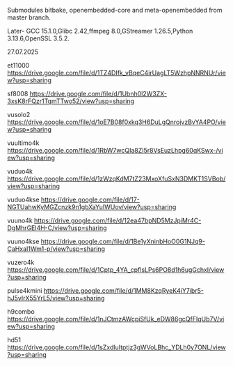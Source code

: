 Submodules bitbake, openembedded-core and meta-openembedded from master branch.

Later- GCC 15.1.0,Glibc 2.42,ffmpeg 8.0,GStreamer 1.26.5,Python 3.13.6,OpenSSL 3.5.2.

27.07.2025

et11000
https://drive.google.com/file/d/1TZ4DIfk_vBqeC4irUagLT5WzhpNNRNUr/view?usp=sharing

sf8008
https://drive.google.com/file/d/1Ubnh0l2W3ZX-3xsK8rFQzr1TqmTTwo52/view?usp=sharing

vusolo2
https://drive.google.com/file/d/1oE7B08f0xkq3H6DuLgQnrojvzBvYA4PO/view?usp=sharing

vuultimo4k
https://drive.google.com/file/d/1RbW7wcQIa8ZI5r8VsEuzLhpg60qKSwx-/view?usp=sharing

vuduo4k
https://drive.google.com/file/d/1zWzqKdM7tZ23MxoXfuSxN3DMKT1SVBob/view?usp=sharing

vuduo4kse
https://drive.google.com/file/d/17-NGTUahwKyMGZcnzk9n1gbXaYuIWUov/view?usp=sharing

vuuno4k
https://drive.google.com/file/d/12ea47bpND5MzJpiMr4C-DgMhrGEl4H-C/view?usp=sharing

vuuno4kse
https://drive.google.com/file/d/1Be1yXninbHoO0G1NJq9-CaHxaI1Wm1-p/view?usp=sharing

vuzero4k
https://drive.google.com/file/d/1Cptp_4YA_cpflsLPs6PO8d1h6ugGchxl/view?usp=sharing

pulse4kmini
https://drive.google.com/file/d/1MM8KzqRyeK4iY7ibr5-hJ5vIrX55YrL5/view?usp=sharing

h9combo
https://drive.google.com/file/d/1nJCtmzAWcpiSfUk_eDW86gcQfFIqUb7V/view?usp=sharing

hd51
https://drive.google.com/file/d/1sZxdluItptjz3gWVoLBhc_YDLh0y7ONL/view?usp=sharing
